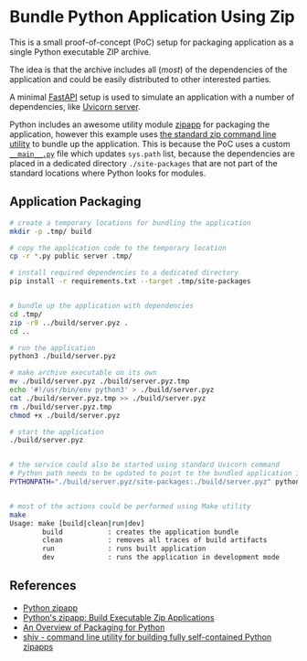 # Bundle Python Application Using Zip

This is a small proof-of-concept (PoC) setup for packaging application as a single Python executable ZIP archive.

The idea is that the archive includes all (*most*) of the dependencies of the application and could be easily distributed to other interested parties.

A minimal [FastAPI](https://fastapi.tiangolo.com/) setup is used to simulate an application with a number of dependencies, like [Uvicorn server](https://www.uvicorn.org/).

Python includes an awesome utility module [zipapp](https://docs.python.org/3/library/zipapp.html) for packaging the application, however this example uses [the standard zip command line utility](https://linux.die.net/man/1/zip) to bundle up the application. This is because the PoC uses a custom [`__main__.py`](__main__.py) file which updates `sys.path` list, because the dependencies are placed in a dedicated directory `./site-packages` that are not part of the standard locations where Python looks for modules.

## Application Packaging

```bash
# create a temporary locations for bundling the application
mkdir -p .tmp/ build

# copy the application code to the temporary location
cp -r *.py public server .tmp/

# install required dependencies to a dedicated directory
pip install -r requirements.txt --target .tmp/site-packages


# bundle up the application with dependencies
cd .tmp/
zip -r9 ../build/server.pyz .
cd ..

# run the application
python3 ./build/server.pyz

# make archive executable on its own
mv ./build/server.pyz ./build/server.pyz.tmp
echo '#!/usr/bin/env python3' > ./build/server.pyz
cat ./build/server.pyz.tmp >> ./build/server.pyz
rm ./build/server.pyz.tmp
chmod +x ./build/server.pyz

# start the application
./build/server.pyz


# the service could also be started using standard Uvicorn command
# Python path needs to be updated to point to the bundled application internals
PYTHONPATH="./build/server.pyz/site-packages:./build/server.pyz" python -m uvicorn server:app --host localhost --port 4000


# most of the actions could be performed using Make utility
make
Usage: make [build|clean|run|dev]
        build           : creates the application bundle
        clean           : removes all traces of build artifacts
        run             : runs built application
        dev             : runs the application in development mode

```


## References

- [Python zipapp](https://docs.python.org/3/library/zipapp.html)
- [Python's zipapp: Build Executable Zip Applications](https://realpython.com/python-zipapp/)
- [An Overview of Packaging for Python](https://packaging.python.org/en/latest/overview/#bringing-your-own-python-executable)
- [shiv - command line utility for building fully self-contained Python zipapps](https://github.com/linkedin/shiv)
